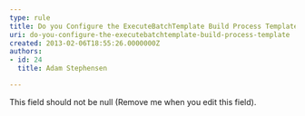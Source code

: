 ```yaml
---
type: rule
title: Do you Configure the ExecuteBatchTemplate Build Process Template?
uri: do-you-configure-the-executebatchtemplate-build-process-template
created: 2013-02-06T18:55:26.0000000Z
authors:
- id: 24
  title: Adam Stephensen

---
```


 This field should not be null (Remove me when you edit this field). 

